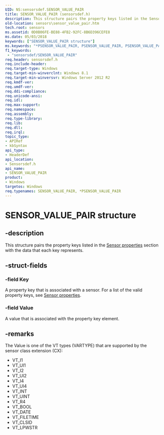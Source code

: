```yaml
---
UID: NS:sensorsdef.SENSOR_VALUE_PAIR
title: SENSOR_VALUE_PAIR (sensorsdef.h)
description: This structure pairs the property keys listed in the Sensor properties section with the data that each key represents.
old-location: sensors\sensor_value_pair.htm
tech.root: sensors
ms.assetid: 0D0B06FE-BE88-4FB2-92FC-8B6D396CEFE8
ms.date: 05/03/2018
keywords: ["SENSOR_VALUE_PAIR structure"]
ms.keywords: "*PSENSOR_VALUE_PAIR, PSENSOR_VALUE_PAIR, PSENSOR_VALUE_PAIR structure pointer [Sensor Devices], SENSOR_VALUE_PAIR, SENSOR_VALUE_PAIR structure [Sensor Devices], sensors.sensor_value_pair, sensorsdef/PSENSOR_VALUE_PAIR, sensorsdef/SENSOR_VALUE_PAIR"
f1_keywords:
 - "sensorsdef/SENSOR_VALUE_PAIR"
req.header: sensorsdef.h
req.include-header: 
req.target-type: Windows
req.target-min-winverclnt: Windows 8.1
req.target-min-winversvr: Windows Server 2012 R2
req.kmdf-ver: 
req.umdf-ver: 
req.ddi-compliance: 
req.unicode-ansi: 
req.idl: 
req.max-support: 
req.namespace: 
req.assembly: 
req.type-library: 
req.lib: 
req.dll: 
req.irql: 
topic_type:
- APIRef
- kbSyntax
api_type:
- HeaderDef
api_location:
- Sensorsdef.h
api_name:
- SENSOR_VALUE_PAIR
product:
- Windows
targetos: Windows
req.typenames: SENSOR_VALUE_PAIR, *PSENSOR_VALUE_PAIR
---
```


# SENSOR_VALUE_PAIR structure


## -description


This structure pairs the property keys listed in the <a href="https://docs.microsoft.com/windows-hardware/drivers/sensors/sensor-properties2">Sensor properties</a> section with the data that each key represents.


## -struct-fields




### -field Key

A property key that is associated with a sensor. For a list of the valid property keys, see <a href="https://docs.microsoft.com/windows-hardware/drivers/sensors/sensor-properties2">Sensor properties</a>.


### -field Value

A value that is associated with the property key element.


## -remarks



The Value is one of the VT types (VARTYPE) that are supported by the sensor class extension (CX):

<ul>
<li>VT_I1</li>
<li>VT_UI1</li>
<li>VT_I2</li>
<li>VT_UI2</li>
<li>VT_I4</li>
<li>VT_UI4</li>
<li>VT_INT</li>
<li>VT_UINT</li>
<li>VT_R4</li>
<li>VT_BOOL</li>
<li>VT_DATE</li>
<li>VT_FILETIME</li>
<li>VT_CLSID</li>
<li>VT_LPWSTR</li>
</ul>


